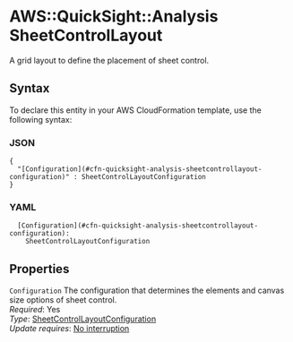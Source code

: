 # AWS::QuickSight::Analysis SheetControlLayout<a name="aws-properties-quicksight-analysis-sheetcontrollayout"></a>

A grid layout to define the placement of sheet control\.

## Syntax<a name="aws-properties-quicksight-analysis-sheetcontrollayout-syntax"></a>

To declare this entity in your AWS CloudFormation template, use the following syntax:

### JSON<a name="aws-properties-quicksight-analysis-sheetcontrollayout-syntax.json"></a>

```
{
  "[Configuration](#cfn-quicksight-analysis-sheetcontrollayout-configuration)" : SheetControlLayoutConfiguration
}
```

### YAML<a name="aws-properties-quicksight-analysis-sheetcontrollayout-syntax.yaml"></a>

```
  [Configuration](#cfn-quicksight-analysis-sheetcontrollayout-configuration): 
    SheetControlLayoutConfiguration
```

## Properties<a name="aws-properties-quicksight-analysis-sheetcontrollayout-properties"></a>

`Configuration`  <a name="cfn-quicksight-analysis-sheetcontrollayout-configuration"></a>
The configuration that determines the elements and canvas size options of sheet control\.  
*Required*: Yes  
*Type*: [SheetControlLayoutConfiguration](aws-properties-quicksight-analysis-sheetcontrollayoutconfiguration.md)  
*Update requires*: [No interruption](https://docs.aws.amazon.com/AWSCloudFormation/latest/UserGuide/using-cfn-updating-stacks-update-behaviors.html#update-no-interrupt)